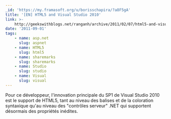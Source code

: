 ```yaml
---
_id: 'https://my.framasoft.org/u/borisschapira/?a8F5gA'
title: '[EN] HTML5 and Visual Studio 2010'
link: >-
    http://geekswithblogs.net/ranganh/archive/2011/02/07/html5-and-visual-studio-2010.aspx
date: '2011-09-01'
tags:
    - name: asp.net
      slug: aspnet
    - name: HTML5
      slug: html5
    - name: sharemarks
      slug: sharemarks
    - name: Studio
      slug: studio
    - name: Visual
      slug: visual
---
```


<div class="markdown"><p>Pour ce développeur, l'innovation principale du SP1 de Visual Studio 2010 est le support de HTML5, tant au niveau des balises et de la coloration syntaxique qu'au niveau des &quot;contrôles serveur&quot; .NET qui supportent désormais des propriétés inédites.
</p></div>
